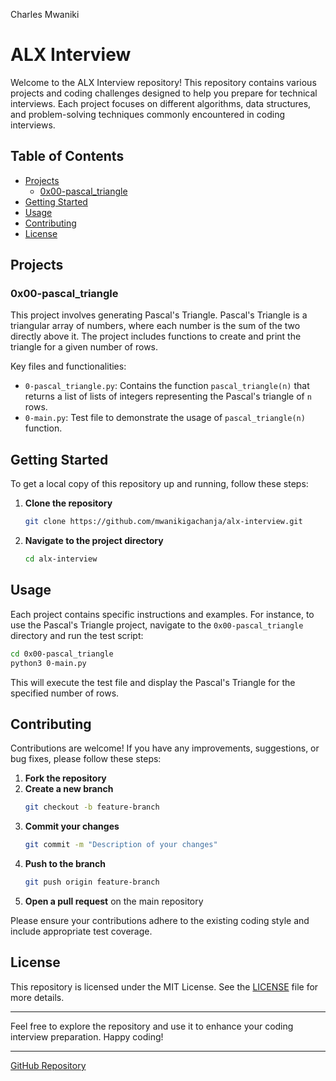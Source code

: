 Charles Mwaniki 

# ALX Interview

Welcome to the ALX Interview repository! This repository contains various projects and coding challenges designed to help you prepare for technical interviews. Each project focuses on different algorithms, data structures, and problem-solving techniques commonly encountered in coding interviews.

## Table of Contents

- [Projects](#projects)
  - [0x00-pascal_triangle](#0x00-pascal_triangle)
- [Getting Started](#getting-started)
- [Usage](#usage)
- [Contributing](#contributing)
- [License](#license)

## Projects

### 0x00-pascal_triangle

This project involves generating Pascal's Triangle. Pascal's Triangle is a triangular array of numbers, where each number is the sum of the two directly above it. The project includes functions to create and print the triangle for a given number of rows.

Key files and functionalities:
- `0-pascal_triangle.py`: Contains the function `pascal_triangle(n)` that returns a list of lists of integers representing the Pascal's triangle of `n` rows.
- `0-main.py`: Test file to demonstrate the usage of `pascal_triangle(n)` function.

## Getting Started

To get a local copy of this repository up and running, follow these steps:

1. **Clone the repository**
    ```bash
    git clone https://github.com/mwanikigachanja/alx-interview.git
    ```
2. **Navigate to the project directory**
    ```bash
    cd alx-interview
    ```

## Usage

Each project contains specific instructions and examples. For instance, to use the Pascal's Triangle project, navigate to the `0x00-pascal_triangle` directory and run the test script:

```bash
cd 0x00-pascal_triangle
python3 0-main.py
```

This will execute the test file and display the Pascal's Triangle for the specified number of rows.

## Contributing

Contributions are welcome! If you have any improvements, suggestions, or bug fixes, please follow these steps:

1. **Fork the repository**
2. **Create a new branch**
    ```bash
    git checkout -b feature-branch
    ```
3. **Commit your changes**
    ```bash
    git commit -m "Description of your changes"
    ```
4. **Push to the branch**
    ```bash
    git push origin feature-branch
    ```
5. **Open a pull request** on the main repository

Please ensure your contributions adhere to the existing coding style and include appropriate test coverage.

## License

This repository is licensed under the MIT License. See the [LICENSE](LICENSE) file for more details.

---

Feel free to explore the repository and use it to enhance your coding interview preparation. Happy coding!

---

[GitHub Repository](https://github.com/mwanikigachanja/alx-interview.git)
